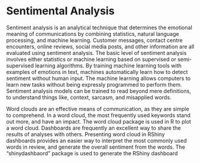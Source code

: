 # Sentimental Analysis
Sentiment analysis is an analytical technique that determines the emotional meaning of communications by combining statistics, natural language processing, and machine learning. Customer messages, contact centre encounters, online reviews, social media posts, and other information are all evaluated using sentiment analysis. The basic level of sentiment analysis involves either statistics or machine learning based on supervised or semi-supervised learning algorithms. By training machine learning tools with examples of emotions in text, machines automatically learn how to detect sentiment without human input. The machine learning allows computers to learn new tasks without being expressly programmed to perform them. Sentiment analysis models can be trained to read beyond mere definitions, to understand things like, context, sarcasm, and misapplied words.

Word clouds are an effective means of communication, as they are simple to comprehend. In a word cloud, the most frequently used keywords stand out more, and have an impact. The word cloud package is used in R to plot a word cloud. Dashboards are frequently an excellent way to share the results of analyses with others. Presenting word cloud in RShiny dashboards provides an easier way to interpret the most commonly used words in review, and generate the overall sentiment from the words. The “shinydashbaord” package is used to generate the RShiny dashboard
